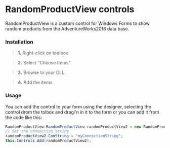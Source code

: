 # RandomProductView controls

RandomProductView is a custom control for Windows Forms to show random products from the AdventureWorks2016 data base.

### Installation
> **1.** Right-click on toolbox

> **2.** Select "Choose Items"

> **3.** Browse to your DLL.

> **4.** Add the items


### Usage
You can add the control to your form using the designer, selecting the control drom the tolbox and dragi'n in it to the form or you can add it from the code like this:
```csharp
RandomProductView.RandomProductView randomProductView2 = new RandomProductView.RandomProductView();
// Set the connection string
randomProductView2.CnnString = "myConnectionString";
this.Controls.Add(randomProductView2);
```
